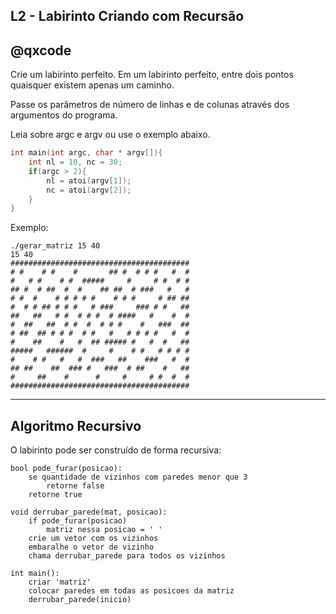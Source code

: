 ## L2 - Labirinto Criando com Recursão
## @qxcode


Crie um labirinto perfeito. Em um labirinto perfeito, entre dois pontos quaisquer existem apenas um caminho.

Passe os parâmetros de número de linhas e de colunas através dos argumentos do programa.

Leia sobre argc e argv ou use o exemplo abaixo.

```c
int main(int argc, char * argv[]){
    int nl = 10, nc = 30;
    if(argc > 2){
        nl = atoi(argv[1]);
        nc = atoi(argv[2]);
    }
}
```

Exemplo:

```
./gerar_matriz 15 40
15 40
########################################
# #    # #    #       ## #  # # #   #  #
#   # #    # #  #####     #     # #  # #
## #  # ##  #  #    ## ##  # ###   #   #
# #  #    # # # # #    # # #     # ## ##
#  # # ## # # #   # ###     ### # #   ##
##   ##   # #  # # #  # ####   #    #  #
#  ##   ##  # #  #  # # #    #   ###  ##
# ##  ## # # #  # #   #   # # # #   #  #
#    ##    #   #  ## ##### #   #  #   ##
#####   ######  #     #    # #   # # # #
#    # #   #   #  ###   ##    ###   #  #
## ##    ##  ### #   ###  # ##    #   ##
#     ##    #      #     #     # #  #  #
########################################
```

---
## Algoritmo Recursivo

O labirinto pode ser construído de forma recursiva:

```
bool pode_furar(posicao):
    se quantidade de vizinhos com paredes menor que 3
        retorne false
    retorne true

void derrubar_parede(mat, posicao):
    if pode_furar(posicao)
        matriz nessa posicao = ' '
    crie um vetor com os vizinhos
    embaralhe o vetor de vizinho
    chama derrubar_parede para todos os vizinhos

int main():
    criar 'matriz'
    colocar paredes em todas as posicoes da matriz
    derrubar_parede(inicio)

```


